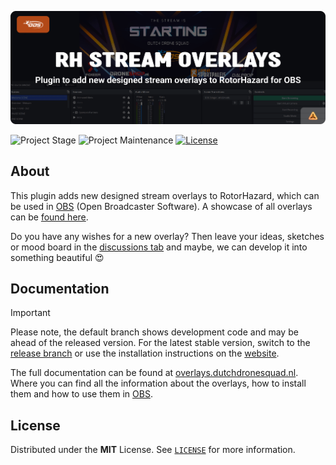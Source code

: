 <!-- Header -->
![alt Header of the Stream Overlays RH plugin](https://raw.githubusercontent.com/dutchdronesquad/rh-stream-overlays/main/assets/header_rh_stream_overlays-min.png)

<!-- PROJECT SHIELDS -->
![Project Stage][project-stage-shield]
![Project Maintenance][maintenance-shield]
[![License][license-shield]](LICENSE)

## About

This plugin adds new designed stream overlays to RotorHazard, which can be used in [OBS](https://obsproject.com) (Open Broadcaster Software). A showcase of all overlays can be [found here](https://overlays.dutchdronesquad.nl/overlays).

Do you have any wishes for a new overlay? Then leave your ideas, sketches or mood board in the [discussions tab](https://github.com/dutchdronesquad/rh-stream-overlays/discussions) and maybe, we can develop it into something beautiful 😍

## Documentation

> [!IMPORTANT]
> Please note, the default branch shows development code and may be ahead of the released version. For the latest stable version, switch to the [release branch][release-branch] or use the installation instructions on the [website].

The full documentation can be found at [overlays.dutchdronesquad.nl][website]. Where you can find all the information about the overlays, how to install them and how to use them in [OBS](https://obsproject.com).

## License

Distributed under the **MIT** License. See [`LICENSE`](LICENSE) for more information.

<!-- LINKS -->
[license-shield]: https://img.shields.io/github/license/dutchdronesquad/rh-stream-overlays.svg
[maintenance-shield]: https://img.shields.io/maintenance/yes/2024.svg
[project-stage-shield]: https://img.shields.io/badge/project%20stage-experimental-yellow.svg

[release-branch]: https://github.com/dutchdronesquad/rh-stream-overlays/branches/all?query=release
[website]: https://overlays.dutchdronesquad.nl